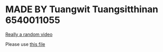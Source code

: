 # MADE BY Tuangwit Tuangsitthinan 6540011055

[Really a random video](https://www.youtube.com/watch?v=dQw4w9WgXcQ)

Please use [this file](6540011055_WebPrograming/verymainpage.html)